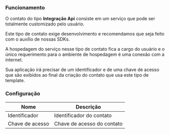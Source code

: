 ### Funcionamento

O contato do tipo **Integração Api** consiste em um serviço que pode ser totalmente customizado pelo usuário.

Este tipo de contato exige desenvolvimento e recomendamos que seja feito com o auxílio de nossas SDKs.

A hospedagem do serviço nesse tipo de contato fica a cargo do usuário e o único requerimento para o ambiente de hospedagem é uma conexão com a internet. 

Sua aplicação irá precisar de um identificador e de uma chave de acesso que são exibidos ao final da criação do contato que usa este tipo de template.

### Configuração

| Nome                | Descrição                                                                               |
|---------------------|-----------------------------------------------------------------------------------------|
| Identificador       | Identificador do contato                                                                |
| Chave de acesso     | Chave de acesso do contato                                                              |